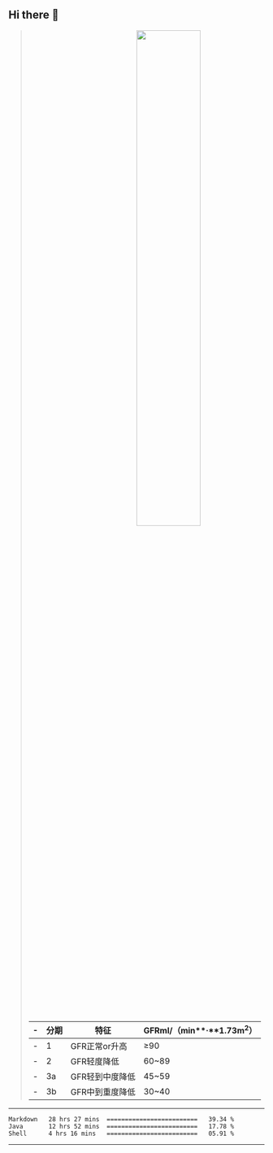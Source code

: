 ## Hi there 👋

[<img align="right" width="50%" src="https://github-readme-stats-ouuan.vercel.app/api?username=nine0703&theme=dark&show_icons=true">](https://metrics.lecoq.io/nine0703?template=classic)

>-| 分期  | 特征  | GFRml/（min**·**1.73m<sup>2</sup>） | 
>-| --- | --- | --- | 
>-| 1   | GFR正常or升高 | ≥90 |
>-| 2   | GFR轻度降低 | 60~89 |
>-| 3a  | GFR轻到中度降低 | 45~59 |
>-| 3b  | GFR中到重度降低 | 30~40 |

---
<!--START_SECTION:waka-->
```text
Markdown   28 hrs 27 mins  =========================   39.34 % 
Java       12 hrs 52 mins  =========================   17.78 % 
Shell      4 hrs 16 mins   =========================   05.91 % 
```
<!--END_SECTION:waka-->

---
